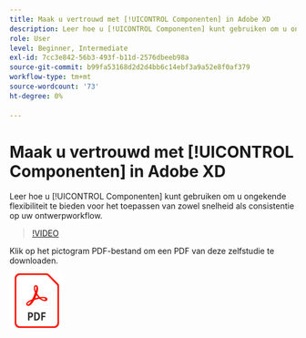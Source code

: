 ```yaml
---
title: Maak u vertrouwd met [!UICONTROL Componenten] in Adobe XD
description: Leer hoe u [!UICONTROL Componenten] kunt gebruiken om u ongekende flexibiliteit te bieden voor het toepassen van zowel snelheid als consistentie op uw ontwerpworkflow
role: User
level: Beginner, Intermediate
exl-id: 7cc3e842-56b3-493f-b11d-2576dbeeb98a
source-git-commit: b99fa53168d2d2d4bb6c14ebf3a9a52e8f0af379
workflow-type: tm+mt
source-wordcount: '73'
ht-degree: 0%

---
```


# Maak u vertrouwd met [!UICONTROL Componenten] in Adobe XD

Leer hoe u [!UICONTROL Componenten] kunt gebruiken om u ongekende flexibiliteit te bieden voor het toepassen van zowel snelheid als consistentie op uw ontwerpworkflow.

>[!VIDEO](https://video.tv.adobe.com/v/331003?hidetitle=true)

Klik op het pictogram PDF-bestand om een PDF van deze zelfstudie te downloaden.

[![Pdf-bestandspictogram](../assets/acrobat_PDF_96.png)](../quick-reference/LetsXDSeeHowtoDesignPrototypeandHandofftoTeams.pdf)
